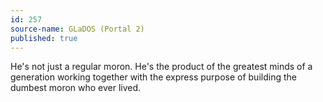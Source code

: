 ```yaml
---
id: 257
source-name: GLaDOS (Portal 2)
published: true
---
```


<p>He's not just a regular moron. He's the product of the greatest minds of a generation working together with the express purpose of building the dumbest moron who ever lived.</p>


